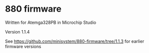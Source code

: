 # 880 firmware

Written for Atemga328PB in Microchip Studio

Version 1.1.4

See https://github.com/minisystem/880-firmware/tree/1.1.3 for earlier firmware versions
